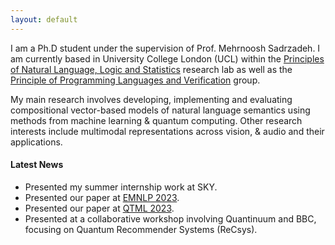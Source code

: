 ```yaml
---
layout: default
---
```


I am a Ph.D student under the supervision of Prof. Mehrnoosh Sadrzadeh. I am currently based in University College London (UCL) within the [Principles of Natural Language, Logic and Statistics](https://www.ucl.ac.uk/computer-science/research/research-groups/principles-natural-language-logic-and-statistics) research lab as well as the [Principle of Programming Languages and Verification](http://pplv.cs.ucl.ac.uk/welcome/) group.

My main research involves developing, implementing and evaluating compositional vector-based models of natural language semantics using methods from machine learning & quantum computing. Other research interests include multimodal representations across vision, & audio and their applications.

#### Latest News

*   Presented my summer internship work at SKY.
*   Presented our paper at [EMNLP 2023](https://aclanthology.org/2023.crac-main.3/).
*   Presented our paper at [QTML 2023](https://qtml-2023.web.cern.ch/).
*   Presented at a collaborative workshop involving Quantinuum and BBC, focusing on Quantum Recommender Systems (ReCsys).
